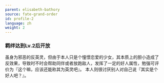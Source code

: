 ```yaml
---
parent: elisabeth-bathory
source: fate-grand-order
id: profile-2
language: zh
weight: 2
---
```


### 羁绊达到Lv.2后开放

虽身为邪恶的反英灵，但由于本人只是个憧憬恋爱的少女，其本质上的胆小造成了反效果，导致时不时会帮助同伴或者放跑敌人，发挥了一定的好人属性，勉强可评价为『这个嘛，应该还能称其为英灵吧』。
本人则很讨厌别人对自己说『其实是个好人吧？』。

